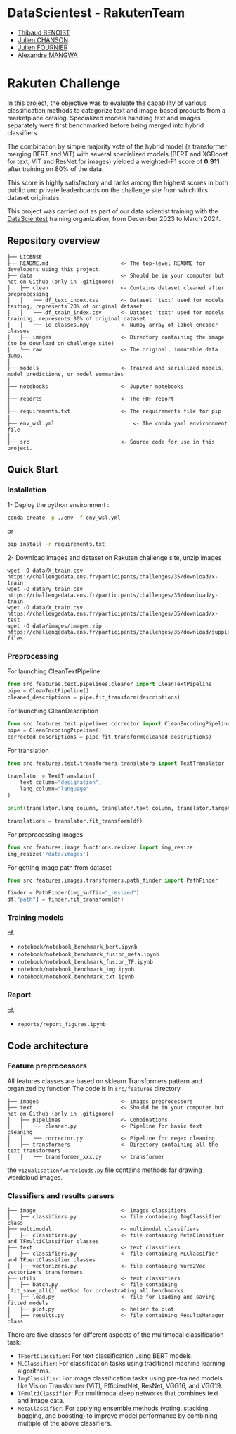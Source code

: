 # DataScientest - RakutenTeam
- [Thibaud BENOIST](https://www.linkedin.com/in/thibaud-benoist-76593730/)
- [Julien CHANSON](https://www.linkedin.com/in/julienchanson/)
- [Julien FOURNIER](https://www.linkedin.com/in/julien-fournier-63530537/)
- [Alexandre MANGWA](https://www.linkedin.com/in/alexandre-mangwa-7a3aa1140/)

# Rakuten Challenge

In this project, the objective was to evaluate the capability of various classification methods to categorize text and image-based products from a marketplace catalog. 
Specialized models handling text and images separately were first benchmarked before being merged into hybrid classifiers. 

The combination by simple majority vote of the hybrid model (a transformer merging BERT and ViT) with several specialized models (BERT and XGBoost for text; ViT and ResNet for images) yielded a weighted-F1 score of **0.911** after training on 80% of the data. 

This score is highly satisfactory and ranks among the highest scores in both public and private leaderboards on the challenge site from which this dataset originates.

This project was carried out as part of our data scientist training with the [DataScientest](https://datascientest.com/) training organization, from December 2023 to March 2024.

## Repository overview
```
├── LICENSE
├── README.md                       <- The top-level README for developers using this project.
├── data                            <- Should be in your computer but not on Github (only in .gitignore)
│   ├── clean                       <- Contains dataset cleaned after preprocessing
│   │   └── df_text_index.csv       <- Dataset 'text' used for models testing, represents 20% of original dataset
│   │   └── df_train_index.csv      <- Dataset 'text' used for models training, represents 80% of original dataset
│   │   └── le_classes.npy          <- Numpy array of label encoder classes 
│   ├── images                      <- Directory containing the image (to be download on challenge site)
│   └── raw                         <- The original, immutable data dump.
│
├── models                          <- Trained and serialized models, model predictions, or model summaries
│
├── notebooks                       <- Jupyter notebooks
│
├── reports                         <- The PDF report
│
├── requirements.txt                <- The requirements file for pip
|
├── env_wsl.yml                         <- The conda yaml environnment file
│
├── src                             <- Source code for use in this project.

```

## Quick Start

### Installation
1- Deploy the python environment :
```bash
conda create -p ./env -f env_wsl.yml
```
or 

```bash
pip install -r requirements.txt
```

2- Download images and dataset on Rakuten challenge site, unzip images 

```
wget -O data/X_train.csv https://challengedata.ens.fr/participants/challenges/35/download/x-train
wget -O data/y_train.csv https://challengedata.ens.fr/participants/challenges/35/download/y-train
wget -O data/X_train.csv https://challengedata.ens.fr/participants/challenges/35/download/x-test
wget -O data/images/images.zip https://challengedata.ens.fr/participants/challenges/35/download/supplementary-files
```

### Preprocessing

For launching CleanTextPipeline
```python
from src.features.text.pipelines.cleaner import CleanTextPipeline
pipe = CleanTextPipeline()
cleaned_descriptions = pipe.fit_transform(descriptions)
```

For launching CleanDescription
```python
from src.features.text.pipelines.corrector import CleanEncodingPipeline
pipe = CleanEncodingPipeline()
corrected_descriptions = pipe.fit_transform(cleaned_descriptions)
```

For translation
```python
from src.features.text.transformers.translators import TextTranslator

translator = TextTranslator(
    text_column="designation",
    lang_column="language"
)

print(translator.lang_column, translator.text_column, translator.target_lang)

translations = translator.fit_transform(df)
```

For preprocessing images
```python
from src.features.image.functions.resizer import img_resize
img_resize('/data/images')
```

For getting image path from dataset
```python
from src.features.images.transformers.path_finder import PathFinder

finder = PathFinder(img_suffix="_resized")
df["path"] = finder.fit_transform(df)
```

### Training models

cf. 
- `notebook/notebook_benchmark_bert.ipynb`
- `notebook/notebook_benchmark_fusion_meta.ipynb`
- `notebook/notebook_benchmark_fusion_TF.ipynb`
- `notebook/notebook_benchmark_img.ipynb`
- `notebook/notebook_benchmark_txt.ipynb`

### Report 
cf.
- `reports/report_figures.ipynb`


## Code architecture

### Feature preprocessors
All features classes are based on sklearn Transformers pattern and organized by function
The code is in `src/features` directory
```
├── images                          <- images preprocessors
├── text                            <- Should be in your computer but not on Github (only in .gitignore)
│   ├── pipelines                   <- Combinations 
│   │   └── cleaner.py              <- Pipeline for basic text cleaning
│   │   └── corrector.py            <- Pipeline for regex cleaning
│   ├── transformers                <- Directory containing all the text transformers
│   │   └── transformer_xxx.py      <- transformer

```

the `vizualisation/wordclouds.py` file contains methods far drawing wordcloud images.

### Classifiers and results parsers
```
├── image                           <- images classifiers
│   ├── classifiers.py              <- file containing ImgClassifier class
├── multimodal                      <- multimodal classifiers
│   ├── classifiers.py              <- file containing MetaClassifier and TFmultiClassifier classes
├── text                            <- text classifiers
│   ├── classifiers.py              <- file containing MLClassifier and TFbertClassifier classes
│   ├── vectorizers.py              <- file containing Word2Vec vectorizers transformers 
├── utils                           <- text classifiers
│   ├── batch.py                    <- file containing `fit_save_all()` method for orchestrating all benchmarks
│   ├── load.py                     <- file for loading and saving fitted models
│   ├── plot.py                     <- helper to plot 
│   ├── results.py                  <- file containing ResultsManager class
```


There are five classes for different aspects of the multimodal classification task:
- `TFbertClassifier`: For text classification using BERT models.
- `MLClassifier`: For classification tasks using traditional machine learning algorithms.
- `ImgClassifier`: For image classification tasks using pre-trained models like Vision Transformer (ViT), EfficientNet, ResNet, VGG16, and VGG19.
- `TFmultiClassifier`: For multimodal deep networks that combines text and image data.
- `MetaClassifier`: For applying ensemble methods (voting, stacking, bagging, and boosting) to improve model performance by combining multiple of the above classifiers.
